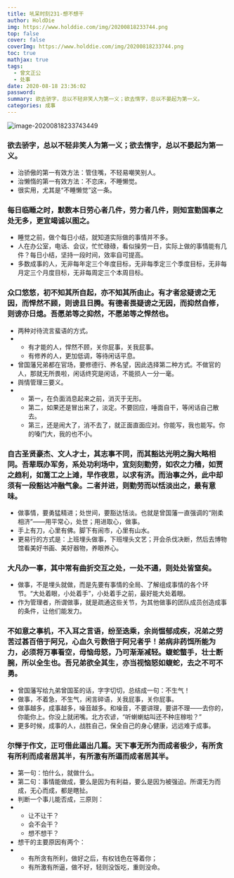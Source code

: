```yaml
---
title: 吼呆时刻231-想不想干
author: HoldDie
img: https://www.holddie.com/img/20200818233744.png
top: false
cover: false
coverImg: https://www.holddie.com/img/20200818233744.png
toc: true
mathjax: true
tags:
  - 曾文正公
  - 处事
date: 2020-08-18 23:36:02
password:
summary: 欲去骄字，总以不轻非笑人为第一义；欲去惰字，总以不晏起为第一义。
categories: 成事
---
```


![image-20200818233743449](https://www.holddie.com/img/20200818233744.png)

### 欲去骄字，总以不轻非笑人为第一义；欲去惰字，总以不晏起为第一义。

- 治骄傲的第一有效方法：管住嘴，不轻易嘲笑别人。
- 治懒惰的第一有效方法：不恋床，不睡懒觉。
- 很实用，尤其是“不睡懒觉”这一条。

### 每日临睡之时，默数本日劳心者几件，劳力者几件，则知宣勤国事之处无多，更宜竭诚以图之。

- 睡觉之前，做个每日小结，就知道实际做的事情并不多。
- 人在办公室，电话、会议，忙忙碌碌，看似操劳一日，实际上做的事情能有几件？每日小结，坚持一段时间，效率自可提高。
- 多数成事的人，无非每年定三个年度目标，无非每季定三个季度目标，无非每月定三个月度目标，无非每周定三个本周目标。

### 众口悠悠，初不知其所自起，亦不知其所由止。有才者忿疑谤之无因，而悍然不顾，则谤且日腾。有德者畏疑谤之无因，而抑然自修，则谤亦日熄。吾愿弟等之抑然，不愿弟等之悍然也。

- 两种对待流言蜚语的方式。
- - 有才能的人，悍然不顾，关你屁事，关我屁事。
  - 有修养的人，更加低调，等待闲话平息。
- 曾国藩兄弟都在官场，要修德行、养名望，因此选择第二种方式。不做官的人，那就无所畏啦，闲话终究是闲话，不能损人一分一毫。
- 舆情管理三要义。
- - 第一，在负面消息起来之前，消灭于无形。
  - 第二，如果还是冒出来了，淡定。不要回应，唾面自干，等闲话自己散去。
  - 第三，还是闹大了，消不去了，就正面直面应对。你能写，我也能写。你的嗓门大，我的也不小。

### 自古圣贤豪杰、文人才士，其志事不同，而其豁达光明之胸大略相同。吾辈既办军务，系处功利场中，宜刻刻勤劳，如农之力穑，如贾之趋利，如篙工之上滩，早作夜思，以求有济。而治事之外，此中却须有一段豁达冲融气象。二者并进，则勤劳而以恬淡出之，最有意味。

- 做事情，要勇猛精进；处世间，要豁达恬淡。也就是曾国藩一直强调的“刚柔相济”——用平常心，处世；用进取心，做事。
- 手上有刀，心里有佛。脚下有闹市，心里有山水。
- 更易行的方式是：上班埋头做事，下班埋头文艺；开会杀伐决断，然后去博物馆看美好书画、美好器物，养眼养心。

### 大凡办一事，其中常有曲折交互之处，一处不通，则处处皆窒矣。

- 做事，不是埋头就做，而是先要有事情的全局、了解组成事情的各个环节。“大处着眼，小处着手”，小处着手之前，最好能大处着眼。
- 作为管理者，所谓做事，就是疏通这些关节，为其他做事的团队成员创造成事的条件，让他们能发力。

### 不如意之事机，不入耳之言语，纷至迭乘，余尚愠郁成疾，况弟之劳苦过甚百倍于阿兄，心血久亏数倍于阿兄者乎！弟病非药饵所能为力，必须将万事看空，毋恼毋怒，乃可渐渐减轻。蝮蛇螫手，壮士断腕，所以全生也。吾兄弟欲全其生，亦当视恼怒如蝮蛇，去之不可不勇。

- 曾国藩写给九弟曾国荃的话，字字切切，总结成一句：不生气！
- 做事，不着急，不生气，闲言碎语，关我屁事，关你屁事。
- 做事越多，成事越多，噪音越多。和噪音，不要讲理，要讲不理——去你的，你能你上。你没上就闭嘴。北方农谚，“听蝲蝲蛄叫还不种庄稼啦？”
- 更多时候，成事的人，战胜自己，保全自己的身心健康，远远难于成事。

### 尔惮于作文，正可借此逼出几篇。天下事无所为而成者极少，有所贪有所利而成者居其半，有所激有所逼而成者居其半。

- 第一句：怕什么，就做什么。
- 第二句：事情能做成，要么是因为有利益，要么是因为被强迫。所谓无为而成，无心而成，都是瞎扯。
- 判断一个事儿能否成，三原则：
- - 让不让干？
  - 会不会干？
  - 想不想干？
- 想干的主要原因有两个：
- - 有所贪有所利，做好之后，有权钱色在等着你；
  - 有所激有所逼，做不好，轻则没饭吃，重则没命。